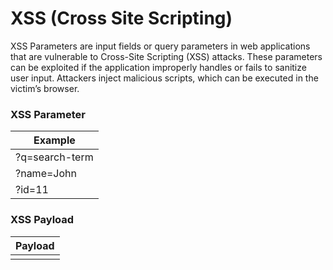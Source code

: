 
# XSS (Cross Site Scripting)
XSS Parameters are input fields or query parameters in web applications that are vulnerable to Cross-Site Scripting (XSS) attacks. These parameters can be exploited if the application improperly handles or fails to sanitize user input. Attackers inject malicious scripts, which can be executed in the victim’s browser.
### XSS Parameter

| Example             
| ----------------- 
| ?q=search-term
| ?name=John
| ?id=11

### XSS Payload
| Payload
| -----------------
| <script>alert(1)</script>
